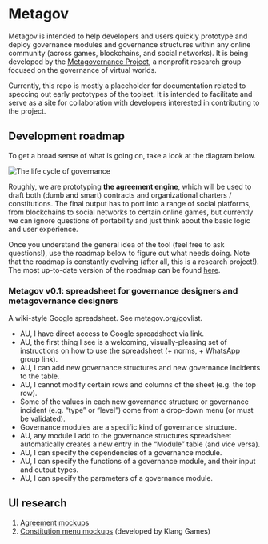 # Metagov

Metagov is intended to help developers and users quickly prototype and deploy governance modules and governance structures within any online community (across games, blockchains, and social networks). It is being developed by the [Metagovernance Project](www.metagov.org), a nonprofit research group focused on the governance of virtual worlds.

Currently, this repo is mostly a placeholder for documentation related to speccing out early prototypes of the toolset. It is intended to facilitate and serve as a site for collaboration with developers interested in contributing to the project. 

## Development roadmap
To get a broad sense of what is going on, take a look at the diagram below.

![The life cycle of governance](https://github.com/thelastjosh/metagov-prototype/blob/master/Stages%20of%20governance.jpg "Life cycle of governance")

Roughly, we are prototyping **the agreement engine**, which will be used to draft both (dumb and smart) contracts and organizational charters / constitutions. The final output has to port into a range of social platforms, from blockchains to social networks to certain online games, but currently we can ignore questions of portability and just think about the basic logic and user experience.

Once you understand the general idea of the tool (feel free to ask questions!), use the roadmap below to figure out what needs doing. Note that the roadmap is constantly evolving (after all, this is a research project!). The most up-to-date version of the roadmap can be found [here](https://docs.google.com/document/d/1QDq89dogQb-K2jdDV5QL4Lqi8yehE3aiXzwVG8D24rY/edit#).

### Metagov v0.1: spreadsheet for governance designers and metagovernance designers
A wiki-style Google spreadsheet. See metagov.org/govlist.

- AU, I have direct access to Google spreadsheet via link.
- AU, the first thing I see is a welcoming, visually-pleasing set of instructions on how to use the spreadsheet (+ norms, + WhatsApp group link).
- AU, I can add new governance structures and new governance incidents to the table.
- AU, I cannot modify certain rows and columns of the sheet (e.g. the top row).
- Some of the values in each new governance structure or governance incident (e.g. “type” or “level”) come from a drop-down menu (or must be validated).
- Governance modules are a specific kind of governance structure.
- AU, any module I add to the governance structures spreadsheet automatically creates a new entry in the “Module” table (and vice versa).
- AU, I can specify the dependencies of a governance module.
- AU, I can specify the functions of a governance module, and their input and output types.
- AU, I can specify the parameters of a governance module.

## UI research
1. [Agreement mockups](https://drive.google.com/open?id=1jCyOkpSSgoLUBBUsW0q9ediwtW6-OT0a)
2. [Constitution menu mockups](https://drive.google.com/file/d/1yqeXb8rGE3HqYbkAF-31_v5osRDKSdFy/view?usp=sharing) (developed by Klang Games)

